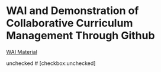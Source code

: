 # WAI and Demonstration of Collaborative Curriculum Management Through Github

[WAI Material](./wai)

unchecked # [checkbox:unchecked]
